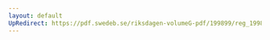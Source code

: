 ```yaml
---
layout: default
UpRedirect: https://pdf.swedeb.se/riksdagen-volumeG-pdf/199899/reg_199899/reg_199899_0090.pdf
---
```

